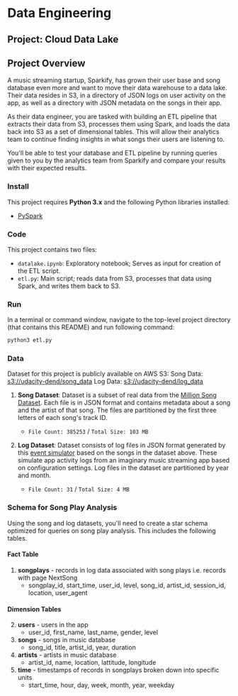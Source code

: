 # Data Engineering
## Project: Cloud Data Lake

## Project Overview
A music streaming startup, Sparkify, has grown their user base and song database even more and want to move their data warehouse to a data lake. Their data resides in S3, in a directory of JSON logs on user activity on the app, as well as a directory with JSON metadata on the songs in their app.

As their data engineer, you are tasked with building an ETL pipeline that extracts their data from S3, processes them using Spark, and loads the data back into S3 as a set of dimensional tables. This will allow their analytics team to continue finding insights in what songs their users are listening to.

You'll be able to test your database and ETL pipeline by running queries given to you by the analytics team from Sparkify and compare your results with their expected results.

### Install

This project requires **Python 3.x** and the following Python libraries installed:

- [PySpark](https://spark.apache.org/docs/latest/api/python/index.html)

### Code

This project contains two files:

- `datalake.ipynb`: Exploratory notebook; Serves as input for creation of the ETL script.
- `etl.py`: Main script; reads data from S3, processes that data using Spark, and writes them back to S3. 

### Run

In a terminal or command window, navigate to the top-level project directory (that contains this README) and run following command:

```bash
python3 etl.py
```  

### Data
Dataset for this project is publicly available on AWS S3: 
Song Data: [s3://udacity-dend/song_data](s3://udacity-dend/song_data)
Log Data: [s3://udacity-dend/log_data](s3://udacity-dend/log_data)

1. **Song Dataset**: Dataset is a subset of real data from the [Million Song Dataset](https://labrosa.ee.columbia.edu/millionsong/). Each file is in JSON format and contains metadata about a song and the artist of that song. The files are partitioned by the first three letters of each song's track ID.
   - `File Count: 385253` / `Total Size: 103 MB`

2. **Log Dataset**: Dataset consists of log files in JSON format generated by this [event simulator](https://github.com/Interana/eventsim) based on the songs in the dataset above. These simulate app activity logs from an imaginary music streaming app based on configuration settings. Log files in the dataset are partitioned by year and month. 
   - `File Count: 31` / `Total Size: 4 MB`

### Schema for Song Play Analysis
Using the song and log datasets, you'll need to create a star schema optimized for queries on song play analysis. This includes the following tables.

#### Fact Table
1. **songplays** - records in log data associated with song plays i.e. records with page NextSong
   - songplay_id, start_time, user_id, level, song_id, artist_id, session_id, location, user_agent

#### Dimension Tables
2. **users** - users in the app
   - user_id, first_name, last_name, gender, level
3. **songs** - songs in music database
   - song_id, title, artist_id, year, duration
4. **artists** - artists in music database
   - artist_id, name, location, lattitude, longitude
5. **time** - timestamps of records in songplays broken down into specific units
   - start_time, hour, day, week, month, year, weekday